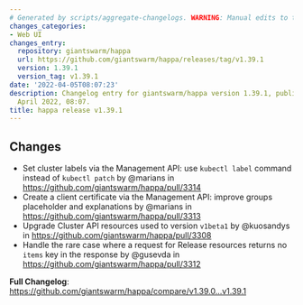 ```yaml
---
# Generated by scripts/aggregate-changelogs. WARNING: Manual edits to this files will be overwritten.
changes_categories:
- Web UI
changes_entry:
  repository: giantswarm/happa
  url: https://github.com/giantswarm/happa/releases/tag/v1.39.1
  version: 1.39.1
  version_tag: v1.39.1
date: '2022-04-05T08:07:23'
description: Changelog entry for giantswarm/happa version 1.39.1, published on 05
  April 2022, 08:07.
title: happa release v1.39.1
---
```


## Changes

* Set cluster labels via the Management API: use `kubectl label` command instead of `kubectl patch` by @marians in https://github.com/giantswarm/happa/pull/3314
* Create a client certificate via the Management API: improve groups placeholder and explanations by @marians in https://github.com/giantswarm/happa/pull/3313
* Upgrade Cluster API resources used to version `v1beta1` by @kuosandys in https://github.com/giantswarm/happa/pull/3308
* Handle the rare case where a request for Release resources returns no `items` key in the response by @gusevda in https://github.com/giantswarm/happa/pull/3312

**Full Changelog**: https://github.com/giantswarm/happa/compare/v1.39.0...v1.39.1
